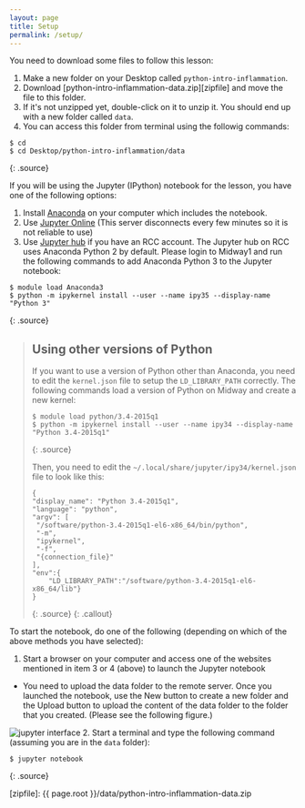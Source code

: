 ```yaml
---
layout: page
title: Setup
permalink: /setup/
---
```


You need to download some files to follow this lesson:

1. Make a new folder on your Desktop called `python-intro-inflammation`.
2. Download [python-intro-inflammation-data.zip][zipfile] and move the file to this folder.
3. If it's not unzipped yet, double-click on it to unzip it. You should end up with a new folder called `data`.
4. You can access this folder from terminal using the followig commands:

~~~
$ cd
$ cd Desktop/python-intro-inflammation/data
~~~
{: .source}

If you will be using the Jupyter (IPython) notebook for the lesson,
you have one of the following options:

1. Install [Anaconda](http://swcarpentry.github.io/workshop-template/#python) on your computer which includes the notebook.
2. Use [Jupyter Online](https://try.jupyter.org) (This server disconnects every few minutes so it is not reliable to use)
3. Use [Jupyter hub](https://jupyter.rcc.uchicago.edu) if you have an RCC account. The Jupyter hub on RCC uses Anaconda Python 2 by default. Please login to Midway1 and run the following commands to add Anaconda Python 3 to the Jupyter notebook:

~~~
$ module load Anaconda3
$ python -m ipykernel install --user --name ipy35 --display-name "Python 3"
~~~
{: .source}

> ## Using other versions of Python
> If you want to use a version of Python other than Anaconda, you need to edit the `kernel.json` file to setup the `LD_LIBRARY_PATH` correctly. The following commands load a version of Python on Midway and create a new kernel:
>
> ~~~
> $ module load python/3.4-2015q1
> $ python -m ipykernel install --user --name ipy34 --display-name "Python 3.4-2015q1"
> ~~~
> {: .source}
>
> Then, you need to edit the `~/.local/share/jupyter/ipy34/kernel.json` file to look like this:
>
> ~~~
> {
> "display_name": "Python 3.4-2015q1",
> "language": "python",
> "argv": [
>  "/software/python-3.4-2015q1-el6-x86_64/bin/python",
>  "-m",
>  "ipykernel",
>  "-f",
>  "{connection_file}"
> ],
> "env":{
>     "LD_LIBRARY_PATH":"/software/python-3.4-2015q1-el6-x86_64/lib"}
> }
> ~~~
> {: .source}
{: .callout}

To start the notebook, do one of the following (depending on which of the above methods you have selected):

1. Start a browser on your computer and access one of the websites mentioned in item 3 or 4 (above) to launch the Jupyter notebook
  * You need to upload the data folder to the remote server. Once you launched the notebook, use the New button to create a new folder and the Upload button to upload the content of the data folder to the folder that you created. (Please see the following figure.)
  
  ![jupyter interface](../fig/jupyter.jpg) 
2. Start a terminal and type the following command (assuming you are in the `data` folder):

~~~
$ jupyter notebook
~~~
{: .source}


[zipfile]: {{ page.root }}/data/python-intro-inflammation-data.zip
